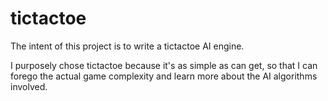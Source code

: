 # tictactoe

The intent of this project is to write a tictactoe AI engine.

I purposely chose tictactoe because it's as simple as can get, so that I can forego
the actual game complexity and learn more about the AI algorithms involved.